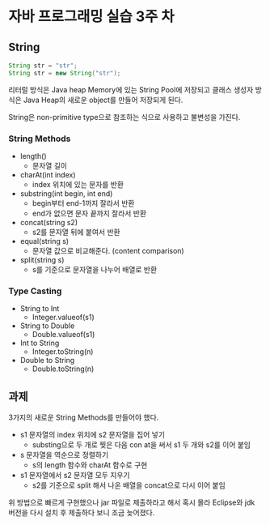 # 자바 프로그래밍 실습 3주 차

## String

``` java
String str = "str";
String str = new String("str");
```

리터럴 방식은 Java heap Memory에 있는 String Pool에 저장되고 클래스 생성자 방식은 Java Heap의 새로운 object를 만들어 저장되게 된다.

String은 non-primitive type으로 참조하는 식으로 사용하고 불변성을 가진다.

### String Methods

- length()
  - 문자열 길이
- charAt(int index)
  - index 위치에 있는 문자를 반환
- substring(int begin, int end)
  - begin부터 end-1까지 잘라서 반환
  - end가 없으면 문자 끝까지 잘라서 반환
- concat(string s2)
  - s2를 문자열 뒤에 붙여서 반환
- equal(string s)
  - 문자열 값으로 비교해준다. (content comparison)
- split(string s)
  - s를 기준으로 문자열을 나누어 배열로 반환

### Type Casting

- String to Int
  - Integer.valueof(s1)
- String to Double
  - Double.valueof(s1)
- Int to String
  - Integer.toString(n)
- Double to String
  - Double.toString(n)

## 과제

3가지의 새로운 String Methods를 만들어야 했다.

- s1 문자열의 index 위치에 s2 문자열을 집어 넣기
  - substing으로 두 개로 찢은 다음 con at을 써서 s1 두 개와 s2를 이어 붙임
- s 문자열을 역순으로 정렬하기
  - s의 length 함수와 charAt 함수로 구현
- s1 문자열에서 s2 문자열 모두 지우기
  - s2를 기준으로 split 해서 나온 배열을 concat으로 다시 이어 붙임

위 방법으로 빠르게 구현했으나 jar 파일로 제출하라고 해서 혹시 몰라 Eclipse와 jdk 버전을 다시 설치 후 제출하다 보니 조금 늦어졌다.
